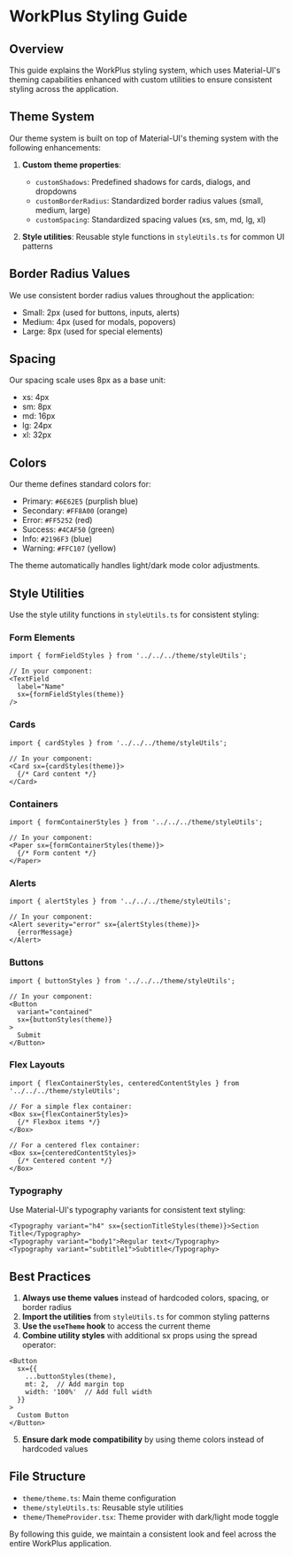 # WorkPlus Styling Guide

## Overview

This guide explains the WorkPlus styling system, which uses Material-UI's theming capabilities enhanced with custom utilities to ensure consistent styling across the application.

## Theme System

Our theme system is built on top of Material-UI's theming system with the following enhancements:

1. **Custom theme properties**:
   - `customShadows`: Predefined shadows for cards, dialogs, and dropdowns
   - `customBorderRadius`: Standardized border radius values (small, medium, large)
   - `customSpacing`: Standardized spacing values (xs, sm, md, lg, xl)

2. **Style utilities**: Reusable style functions in `styleUtils.ts` for common UI patterns

## Border Radius Values

We use consistent border radius values throughout the application:
- Small: 2px (used for buttons, inputs, alerts)
- Medium: 4px (used for modals, popovers)
- Large: 8px (used for special elements)

## Spacing

Our spacing scale uses 8px as a base unit:
- xs: 4px
- sm: 8px
- md: 16px
- lg: 24px
- xl: 32px

## Colors

Our theme defines standard colors for:
- Primary: `#6E62E5` (purplish blue)
- Secondary: `#FF8A00` (orange)
- Error: `#FF5252` (red)
- Success: `#4CAF50` (green)
- Info: `#2196F3` (blue)
- Warning: `#FFC107` (yellow)

The theme automatically handles light/dark mode color adjustments.

## Style Utilities

Use the style utility functions in `styleUtils.ts` for consistent styling:

### Form Elements

```tsx
import { formFieldStyles } from '../../../theme/styleUtils';

// In your component:
<TextField
  label="Name"
  sx={formFieldStyles(theme)}
/>
```

### Cards

```tsx
import { cardStyles } from '../../../theme/styleUtils';

// In your component:
<Card sx={cardStyles(theme)}>
  {/* Card content */}
</Card>
```

### Containers

```tsx
import { formContainerStyles } from '../../../theme/styleUtils';

// In your component:
<Paper sx={formContainerStyles(theme)}>
  {/* Form content */}
</Paper>
```

### Alerts

```tsx
import { alertStyles } from '../../../theme/styleUtils';

// In your component:
<Alert severity="error" sx={alertStyles(theme)}>
  {errorMessage}
</Alert>
```

### Buttons

```tsx
import { buttonStyles } from '../../../theme/styleUtils';

// In your component:
<Button 
  variant="contained" 
  sx={buttonStyles(theme)}
>
  Submit
</Button>
```

### Flex Layouts

```tsx
import { flexContainerStyles, centeredContentStyles } from '../../../theme/styleUtils';

// For a simple flex container:
<Box sx={flexContainerStyles}>
  {/* Flexbox items */}
</Box>

// For a centered flex container:
<Box sx={centeredContentStyles}>
  {/* Centered content */}
</Box>
```

### Typography

Use Material-UI's typography variants for consistent text styling:

```tsx
<Typography variant="h4" sx={sectionTitleStyles(theme)}>Section Title</Typography>
<Typography variant="body1">Regular text</Typography>
<Typography variant="subtitle1">Subtitle</Typography>
```

## Best Practices

1. **Always use theme values** instead of hardcoded colors, spacing, or border radius
2. **Import the utilities** from `styleUtils.ts` for common styling patterns
3. **Use the `useTheme` hook** to access the current theme
4. **Combine utility styles** with additional sx props using the spread operator:

```tsx
<Button 
  sx={{
    ...buttonStyles(theme),
    mt: 2,  // Add margin top
    width: '100%'  // Add full width
  }}
>
  Custom Button
</Button>
```

5. **Ensure dark mode compatibility** by using theme colors instead of hardcoded values

## File Structure

- `theme/theme.ts`: Main theme configuration
- `theme/styleUtils.ts`: Reusable style utilities
- `theme/ThemeProvider.tsx`: Theme provider with dark/light mode toggle

By following this guide, we maintain a consistent look and feel across the entire WorkPlus application. 